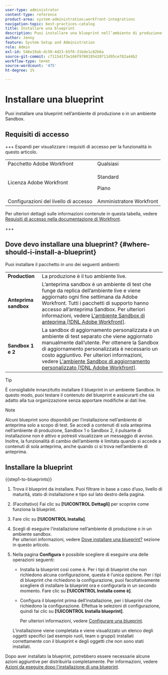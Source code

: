 ```yaml
---
user-type: administrator
content-type: reference
product-area: system-administration;workfront-integrations
navigation-topic: best-practices-catalog
title: Installare una blueprint
description: Puoi installare una blueprint nell’ambiente di produzione o in un ambiente Sandbox.
author: Jenny
feature: System Setup and Administration
role: Admin
exl-id: 546e19ab-dc50-4d23-b5f6-31bde1c82b6a
source-git-commit: c711541f3e166f9700195420711d95ce782a44b2
workflow-type: tm+mt
source-wordcount: '475'
ht-degree: 1%

---
```


# Installare una blueprint

<!-- Audited: 5/2025 -->

Puoi installare una blueprint nell’ambiente di produzione o in un ambiente Sandbox.

## Requisiti di accesso

+++ Espandi per visualizzare i requisiti di accesso per la funzionalità in questo articolo.

<table style="table-layout:auto"> 
 <col> 
 <col> 
 <tbody> 
  <tr> 
   <td role="rowheader">Pacchetto Adobe Workfront</td> 
   <td>Qualsiasi</td> 
  </tr> 
  <tr> 
   <td role="rowheader">Licenza Adobe Workfront</td> 
   <td>
   <p>Standard</p>
   <p>Piano</p></td> 
  </tr> 
  <tr> 
   <td role="rowheader">Configurazioni del livello di accesso</td> 
   <td>Amministratore Workfront</td> 
  </tr> 
 </tbody> 
</table>

Per ulteriori dettagli sulle informazioni contenute in questa tabella, vedere [Requisiti di accesso nella documentazione di Workfront](/help/quicksilver/administration-and-setup/add-users/access-levels-and-object-permissions/access-level-requirements-in-documentation.md).

+++

## Dove devo installare una blueprint? {#where-should-i-install-a-blueprint}

Puoi installare il pacchetto in uno dei seguenti ambienti:

<table style="table-layout:auto">
        <tr>
        <td><strong>Production</strong></td>
        <td>La produzione è il tuo ambiente live.</td>
    </tr>
    <tr>
        <td><strong>Anteprima sandbox</strong></td>
        <td>L’anteprima sandbox è un ambiente di test che funge da replica dell’ambiente live e viene aggiornato ogni fine settimana da Adobe Workfront. Tutti i pacchetti di supporto hanno accesso all’anteprima Sandbox. Per ulteriori informazioni, vedere <a href="../../administration-and-setup/set-up-workfront/workfront-testing-environments/wf-preview-sandbox-environment.md">L'ambiente Sandbox di anteprima [!DNL Adobe Workfront]</a>.</td>
    </tr>
    <tr>
        <td><strong>Sandbox 1 e 2</strong></td>
        <td>La sandbox di aggiornamento personalizzata è un ambiente di test separato che viene aggiornato manualmente dall’utente. Per ottenere la Sandbox di aggiornamento personalizzata è necessario un costo aggiuntivo. Per ulteriori informazioni, vedere <a href="../../administration-and-setup/set-up-workfront/workfront-testing-environments/wf-custom-refresh-sandbox-environment.md">L'ambiente Sandbox di aggiornamento personalizzato [!DNL Adobe Workfront]</a>.</td>
    </tr>
</table>

>[!TIP]
>
>È consigliabile innanzitutto installare il blueprint in un ambiente Sandbox. In questo modo, puoi testare il contenuto del blueprint e assicurarti che sia adatto alla tua organizzazione senza apportare modifiche ai dati live.

>[!NOTE]
>
>Alcuni blueprint sono disponibili per l’installazione nell’ambiente di anteprima solo a scopo di test. Se accedi a contenuti di sola anteprima nell’ambiente di produzione, Sandbox 1 o Sandbox 2, il pulsante di installazione non è attivo e potresti visualizzare un messaggio di avviso.\
>Inoltre, la funzionalità di cambio dell’ambiente è limitata quando si accede a contenuti di sola anteprima, anche quando ci si trova nell’ambiente di anteprima.

## Installare la blueprint

{{step1-to-blueprints}}

1. Trova il blueprint da installare. Puoi filtrare in base a caso d’uso, livello di maturità, stato di installazione e tipo sul lato destro della pagina.
1. (Facoltativo) Fai clic su **[!UICONTROL Dettagli]** per scoprire come funziona la blueprint.
1. Fare clic su **[!UICONTROL Installa]**.
1. Scegli di eseguire l’installazione nell’ambiente di produzione o in un ambiente sandbox.\
   Per ulteriori informazioni, vedere [Dove installare una blueprint?](#where-should-i-install-a-blueprint) sezione in questo articolo.
1. Nella pagina **Configura** è possibile scegliere di eseguire una delle operazioni seguenti:

   * Installa la blueprint così come è. Per i tipi di blueprint che non richiedono alcuna configurazione, questa è l’unica opzione. Per i tipi di blueprint che richiedono la configurazione, puoi facoltativamente scegliere di installare la blueprint ora e configurarla in un secondo momento. Fare clic su **[!UICONTROL Installa come è]**.
   * Configura il blueprint prima dell’installazione, per i blueprint che richiedono la configurazione. Effettua le selezioni di configurazione, quindi fai clic su **[!UICONTROL Installa blueprint]**.

     Per ulteriori informazioni, vedere [Configurare una blueprint](../../administration-and-setup/blueprints/configure-template-package.md).

   L’installazione viene completata e viene visualizzato un elenco degli oggetti specifici (ad esempio ruoli, team o gruppi) installati correttamente con il blueprint e degli oggetti che non sono stati installati.

Dopo aver installato la blueprint, potrebbero essere necessarie alcune azioni aggiuntive per distribuirla completamente. Per informazioni, vedere [Azioni da eseguire dopo l&#39;installazione di una blueprint](../../administration-and-setup/blueprints/best-next-actions-after-install.md).
